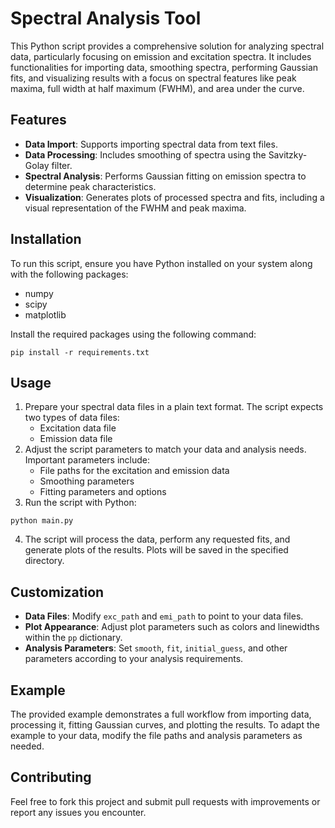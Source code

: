 # Spectral Analysis Tool

This Python script provides a comprehensive solution for analyzing spectral data, particularly focusing on emission and excitation spectra. It includes functionalities for importing data, smoothing spectra, performing Gaussian fits, and visualizing results with a focus on spectral features like peak maxima, full width at half maximum (FWHM), and area under the curve.

## Features

- **Data Import**: Supports importing spectral data from text files.
- **Data Processing**: Includes smoothing of spectra using the Savitzky-Golay filter.
- **Spectral Analysis**: Performs Gaussian fitting on emission spectra to determine peak characteristics.
- **Visualization**: Generates plots of processed spectra and fits, including a visual representation of the FWHM and peak maxima.

## Installation

To run this script, ensure you have Python installed on your system along with the following packages:

- numpy
- scipy
- matplotlib

Install the required packages using the following command:

```
pip install -r requirements.txt
```

## Usage

1. Prepare your spectral data files in a plain text format. The script expects two types of data files:
   - Excitation data file
   - Emission data file
2. Adjust the script parameters to match your data and analysis needs. Important parameters include:
   - File paths for the excitation and emission data
   - Smoothing parameters
   - Fitting parameters and options
3. Run the script with Python:

```
python main.py
```

4. The script will process the data, perform any requested fits, and generate plots of the results. Plots will be saved in the specified directory.

## Customization

- **Data Files**: Modify `exc_path` and `emi_path` to point to your data files.
- **Plot Appearance**: Adjust plot parameters such as colors and linewidths within the `pp` dictionary.
- **Analysis Parameters**: Set `smooth`, `fit`, `initial_guess`, and other parameters according to your analysis requirements.

## Example

The provided example demonstrates a full workflow from importing data, processing it, fitting Gaussian curves, and plotting the results. To adapt the example to your data, modify the file paths and analysis parameters as needed.

## Contributing

Feel free to fork this project and submit pull requests with improvements or report any issues you encounter.
